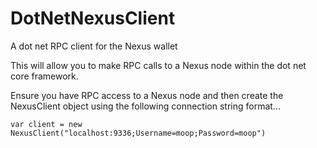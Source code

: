 # DotNetNexusClient
A dot net RPC client for the Nexus wallet

This will allow you to make RPC calls to a Nexus node within the dot net core framework.

Ensure you have RPC access to a Nexus node and then create the NexusClient object using the following connection string format...

```var client = new NexusClient("localhost:9336;Username=moop;Password=moop")```

